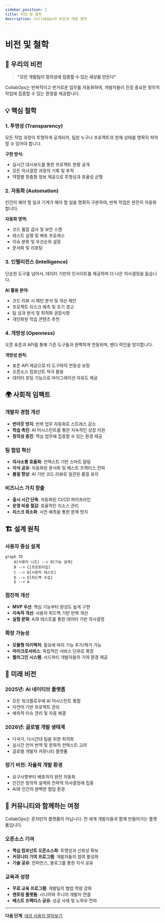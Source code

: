 ```yaml
---
sidebar_position: 2
title: 비전 및 철학
description: CollabOps의 비전과 개발 철학
---
```


# 비전 및 철학

## 🎯 우리의 비전

> **"모든 개발팀이 창의성에 집중할 수 있는 세상을 만든다"**

CollabOps는 반복적이고 번거로운 업무를 자동화하여, 개발자들이 진정 중요한 창의적 작업에 집중할 수 있는 환경을 제공합니다.

## 💡 핵심 철학

### 1. 투명성 (Transparency)
모든 작업 과정이 투명하게 공개되어, 팀원 누구나 프로젝트의 현재 상태를 명확히 파악할 수 있어야 합니다.

**구현 방식:**
- 실시간 대시보드를 통한 프로젝트 현황 공개
- 모든 의사결정 과정의 기록 및 추적
- 역할별 맞춤형 정보 제공으로 투명성과 효율성 균형

### 2. 자동화 (Automation)
인간이 해야 할 일과 기계가 해야 할 일을 명확히 구분하여, 반복 작업은 완전히 자동화합니다.

**자동화 영역:**
- 코드 품질 검사 및 보안 스캔
- 테스트 실행 및 배포 프로세스
- 이슈 분류 및 우선순위 설정
- 문서화 및 리포팅

### 3. 인텔리전스 (Intelligence)
단순한 도구를 넘어서, 데이터 기반의 인사이트를 제공하여 더 나은 의사결정을 돕습니다.

**AI 활용 분야:**
- 코드 리뷰 시 패턴 분석 및 개선 제안
- 프로젝트 리스크 예측 및 조기 경고
- 팀 성과 분석 및 최적화 권장사항
- 개인화된 학습 콘텐츠 추천

### 4. 개방성 (Openness)
오픈 표준과 API를 통해 기존 도구들과 완벽하게 연동되며, 벤더 락인을 방지합니다.

**개방성 원칙:**
- 표준 API 제공으로 타 도구와의 연동성 보장
- 오픈소스 컴포넌트 적극 활용
- 데이터 포팅 기능으로 마이그레이션 자유도 제공

## 🌍 사회적 임팩트

### 개발자 경험 개선
- **번아웃 방지**: 반복 업무 자동화로 스트레스 감소
- **학습 촉진**: AI 어시스턴트를 통한 지속적인 성장 지원
- **창의성 증진**: 핵심 업무에 집중할 수 있는 환경 제공

### 팀 협업 혁신
- **의사소통 효율화**: 컨텍스트 기반 스마트 알림
- **지식 공유**: 자동화된 문서화 및 베스트 프랙티스 전파
- **품질 향상**: AI 기반 코드 리뷰로 일관된 품질 유지

### 비즈니스 가치 창출
- **출시 시간 단축**: 자동화된 CI/CD 파이프라인
- **운영 비용 절감**: 효율적인 리소스 관리
- **리스크 최소화**: 사전 예측을 통한 문제 방지

## 🏗️ 설계 원칙

### 사용자 중심 설계
```mermaid
graph TD
    A[사용자 니즈] --> B[기능 설계]
    B --> C[프로토타입]
    C --> D[사용자 테스트]
    D --> E[피드백 수집]
    E --> A
```

### 점진적 개선
- **MVP 우선**: 핵심 기능부터 완성도 높게 구현
- **지속적 개선**: 사용자 피드백 기반 반복 개선
- **실험 문화**: A/B 테스트를 통한 데이터 기반 의사결정

### 확장 가능성
- **모듈형 아키텍처**: 필요에 따라 기능 추가/제거 가능
- **마이크로서비스**: 독립적인 서비스 단위로 확장
- **플러그인 시스템**: 서드파티 개발자들의 기여 환경 제공

## 🚀 미래 비전

### 2025년: AI 네이티브 플랫폼
- 모든 워크플로우에 AI 어시스턴트 통합
- 자연어 기반 프로젝트 관리
- 예측적 이슈 관리 및 자동 해결

### 2026년: 글로벌 개발 생태계
- 다국가, 다시간대 팀을 위한 최적화
- 실시간 언어 번역 및 문화적 컨텍스트 고려
- 글로벌 개발자 커뮤니티 플랫폼

### 장기 비전: 자율적 개발 환경
- 요구사항부터 배포까지 완전 자동화
- 인간은 창의적 설계와 전략적 의사결정에 집중
- AI와 인간의 완벽한 협업 환경

## 🤝 커뮤니티와 함께하는 여정

CollabOps는 혼자만의 플랫폼이 아닙니다. 전 세계 개발자들과 함께 만들어가는 플랫폼입니다.

### 오픈소스 기여
- **핵심 컴포넌트 오픈소스화**: 투명성과 신뢰성 확보
- **커뮤니티 기여 프로그램**: 개발자들의 참여 활성화
- **기술 공유**: 컨퍼런스, 블로그를 통한 지식 공유

### 교육과 성장
- **무료 교육 프로그램**: 개발팀의 협업 역량 강화
- **멘토링 플랫폼**: 시니어와 주니어 개발자 연결
- **베스트 프랙티스 공유**: 성공 사례 및 노하우 전파

---

**다음 단계**: [대상 사용자 알아보기](/intro/target-users) 